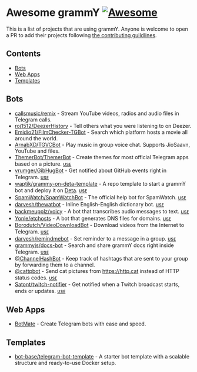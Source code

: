 <!--lint disable awesome-heading-->

# Awesome grammY [![Awesome](https://awesome.re/badge.svg)](https://awesome.re)

This is a list of projects that are using grammY. Anyone is welcome to open a PR to add their projects following [the contributing guildlines](https://github.com/grammyjs/awesome-grammY/blob/main/CONTRIBUTING.md).

## Contents

- [Bots](#bots)
- [Web Apps](#web-apps)
- [Templates](#templates)

## Bots

- [callsmusic/remix](https://github.com/callsmusic/remix) - Stream YouTube videos, radios and audio files in Telegram calls.
- [roj1512/DeezerHistory](https://github.com/roj1512/deezerHistory) - Tell others what you were listening to on Deezer.
- [Emidio21/FilmChecker-TGBot](https://github.com/Emidio21/FilmChecker-TGBot) - Search which platform hosts a movie all around the world.
- [ArnabXD/TGVCBot](https://github.com/ArnabXD/TGVCBot) - Play music in group voice chat. Supports JioSaavn, YouTube and files.
- [ThemerBot/ThemerBot](https://github.com/ThemerBot/themerbot) - Create themes for most official Telegram apps based on a picture. [ᴜsᴇ](https://t.me/themerbot)
- [vrumger/GibHugBot](https://github.com/vrumger/GibHugBot) - Get notified about GitHub events right in Telegram. [ᴜsᴇ](https://t.me/GibHugBot)
- [waptik/grammy-on-deta-template](https://github.com/waptik/grammy-on-deta-template) - A repo template to start a grammY bot and deploy it on [Deta](https://www.deta.sh). [ᴜsᴇ](https://t.me/GrammyOnDetaBot)
- [SpamWatch/SpamWatchBot](https://github.com/SpamWatch/SpamWatchBot) - The official help bot for SpamWatch. [ᴜsᴇ](https://t.me/SpamWatchBot)
- [darvesh/thewatbot](https://github.com/darvesh/thewatbot) - Inline English-English dictionary bot. [ᴜsᴇ](https://t.me/thewatbot)
- [backmeupplz/voicy](https://github.com/backmeupplz/voicy/) - A bot that transcribes audio messages to text. [ᴜsᴇ](https://t.me/voicybot)
- [Yonle/etchosts](https://github.com/Yonle/etchosts) - A bot that generates DNS files for domains. [ᴜsᴇ](https://t.me/etchosts_bot)
- [Borodutch/VideoDownloadBot](https://github.com/Borodutch/VideoDownloadBot) - Download videos from the Internet to Telegram. [ᴜsᴇ](https://t.me/AnyVideoDownloadBot)
- [darvesh/remindmebot](https://github.com/darvesh/remindmebot) - Set reminder to a message in a group. [ᴜsᴇ](https://t.me/thymisebot)
- [grammyjs/docs-bot](https://github.com/grammyjs/docs-bot) - Search and share grammY docs right inside Telegram. [ᴜsᴇ](https://t.me/grammydocsbot)
- [@ChannelHashBot](https://t.me/ChannelHashBot) - Keep track of hashtags that are sent to your group by forwarding them to a channel.
- [@cattpbot](https://github.com/KnorpelSenf/cattpbot) - Send cat pictures from https://http.cat instead of HTTP status codes. [ᴜsᴇ](https://t.me/cattpbot)
- [Satont/twitch-notifier](https://github.com/Satont/twitch-notifier) - Get notified when a Twitch broadcast starts, ends or updates. [ᴜsᴇ](https://t.me/TwiNotifyBot)

## Web Apps

- [BotMate](https://botmate.app) - Create Telegram bots with ease and speed.

## Templates

- [bot-base/telegram-bot-template](https://github.com/bot-base/telegram-bot-template) - A starter bot template with a scalable structure and ready-to-use Docker setup.
